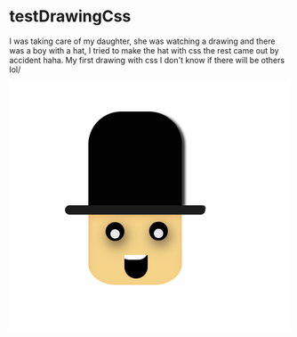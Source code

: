 # testDrawingCss
<p>I was taking care of my daughter, she was watching a drawing and there was a boy with a hat, 
  I tried to make the hat with css the rest came out by accident haha. My first drawing with css I don't know if there will be others lol/<p>
    <img src="https://github.com/Leonkoc/testDrawingCss/blob/7875baccd2de62150a298e77a6965a04cb524e09/as.png" alt="">

